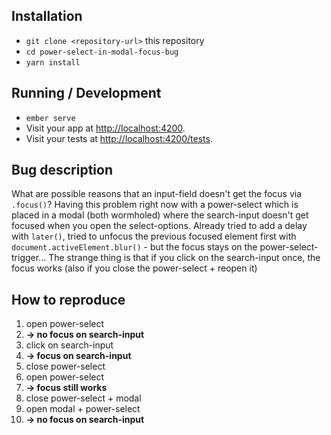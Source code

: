 ## Installation

* `git clone <repository-url>` this repository
* `cd power-select-in-modal-focus-bug`
* `yarn install`

## Running / Development

* `ember serve`
* Visit your app at [http://localhost:4200](http://localhost:4200).
* Visit your tests at [http://localhost:4200/tests](http://localhost:4200/tests).

## Bug description

What are possible reasons that an input-field doesn't get the focus via `.focus()`? Having this problem right now with a power-select which is placed in a modal (both wormholed) where the search-input doesn't get focused when you open the select-options. Already tried to add a delay with `later()`, tried to unfocus the previous focused element first with `document.activeElement.blur()` - but the focus stays on the power-select-trigger... The strange thing is that if you click on the search-input once, the focus works (also if you close the power-select + reopen it)

## How to reproduce

1. open power-select
1. **-> no focus on search-input**
1. click on search-input
1. **-> focus on search-input**
1. close power-select
1. open power-select
1. **-> focus still works**
1. close power-select + modal
1. open modal + power-select
1. **-> no focus on search-input**
